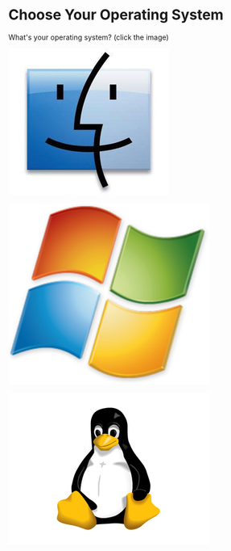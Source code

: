 # Choose Your Operating System

What's your operating system? (click the image)

[![Mac](/img/macface.jpg)](/mac.html)

[![Windows](/img/windows.png)](windows.html)

[![Linux](/img/tux-trans.png)](linux.html)
